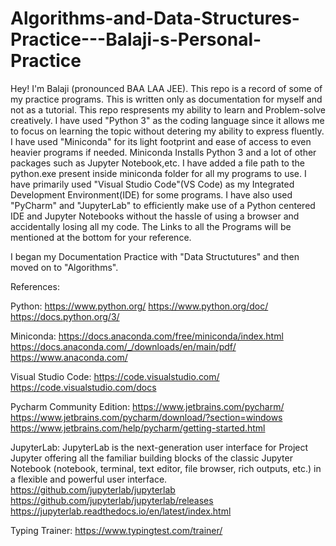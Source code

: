 # Algorithms-and-Data-Structures-Practice---Balaji-s-Personal-Practice

Hey! I'm Balaji (pronounced BAA LAA JEE). This repo is a record of some of my practice programs. 
This is written only as documentation for myself and not as a tutorial. This repo respresents my 
ability to learn and Problem-solve creatively. I have used "Python 3" as the coding language since it allows me to focus on learning the topic without detering my ability to express fluently. I have used "Miniconda" for its light footprint and ease of access to even heavier programs if needed. Miniconda Installs Python 3 and a lot of other packages such as Jupyter Notebook,etc. I have added a file path to the python.exe present inside miniconda folder for all my programs to use. I have primarily used "Visual Studio Code"(VS Code) as my Integrated Development Environment(IDE) for some programs. I have also used "PyCharm" and "JupyterLab" to efficiently make use of a Python centered IDE and Jupyter Notebooks without the hassle of using a browser and accidentally losing all my code. The Links to all the Programs will be mentioned at the bottom for your reference.

I began my Documentation Practice with "Data Structutures" and then moved on to "Algorithms".

References:

Python:
https://www.python.org/
https://www.python.org/doc/
https://docs.python.org/3/

Miniconda:
https://docs.anaconda.com/free/miniconda/index.html
https://docs.anaconda.com/_/downloads/en/main/pdf/
https://www.anaconda.com/

Visual Studio Code:
https://code.visualstudio.com/
https://code.visualstudio.com/docs

Pycharm Community Edition:
https://www.jetbrains.com/pycharm/
https://www.jetbrains.com/pycharm/download/?section=windows
https://www.jetbrains.com/help/pycharm/getting-started.html

JupyterLab:
JupyterLab is the next-generation user interface for Project Jupyter offering all the familiar building blocks of the classic Jupyter Notebook (notebook, terminal, text editor, file browser, rich outputs, etc.) in a flexible and powerful user interface.
https://github.com/jupyterlab/jupyterlab
https://github.com/jupyterlab/jupyterlab/releases
https://jupyterlab.readthedocs.io/en/latest/index.html

Typing Trainer:
https://www.typingtest.com/trainer/
